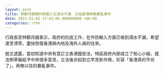 ```yaml
---
layout: post
title: 林鄭月娥稱外防輸入已滴水不漏　又指香港再無暴亂事件
date: 2021-01-01 17:43:06.000000000 +08:00
categories: rthk
---
```


行政長官林鄭月娥表示，政府的抗疫工作，在外防輸入方面已做到滴水不漏，希望達至清零，盡快恢復香港與內地及海外人員的往來。

她又透露，當初知道中央有意訂立香港國安法，特區政府內部成立了核心小組，就法例草擬給予中央很多意見，立法後亦起到立竿見影作用，形容「香港真的平伏了」，再無以往的暴亂事件。
